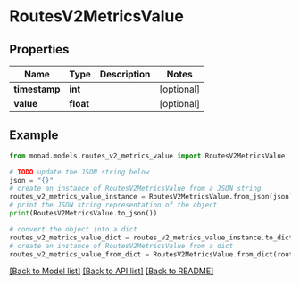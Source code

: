 # RoutesV2MetricsValue


## Properties

Name | Type | Description | Notes
------------ | ------------- | ------------- | -------------
**timestamp** | **int** |  | [optional] 
**value** | **float** |  | [optional] 

## Example

```python
from monad.models.routes_v2_metrics_value import RoutesV2MetricsValue

# TODO update the JSON string below
json = "{}"
# create an instance of RoutesV2MetricsValue from a JSON string
routes_v2_metrics_value_instance = RoutesV2MetricsValue.from_json(json)
# print the JSON string representation of the object
print(RoutesV2MetricsValue.to_json())

# convert the object into a dict
routes_v2_metrics_value_dict = routes_v2_metrics_value_instance.to_dict()
# create an instance of RoutesV2MetricsValue from a dict
routes_v2_metrics_value_from_dict = RoutesV2MetricsValue.from_dict(routes_v2_metrics_value_dict)
```
[[Back to Model list]](../README.md#documentation-for-models) [[Back to API list]](../README.md#documentation-for-api-endpoints) [[Back to README]](../README.md)


